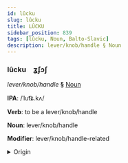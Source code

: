 ```yaml
---
id: lûcku
slug: lûcku
title: LÛCKU
sidebar_position: 839
tags: [lûcku, Noun, Balto-Slavic]
description: lever/knob/handle § Noun
---
```


### lûcku&emsp;<span kind="abugida">ʓ̄ʄɔʃ</span>

*lever/knob/handle* **§** [Noun](../../tags/Noun)

**IPA**: /ˈlut͡ɕ.kʌ/

**Verb**: to be a lever/knob/handle

**Noun**: lever/knob/handle

**Modifier**: lever/knob/handle-related

<details>
    <summary>Origin</summary>
    Russian ру́чка rúčka [ˈrut͡ɕkə]<br/>
    <em>Balto-Slavic Language Family</em>
</details>